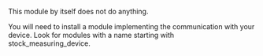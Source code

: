 This module by itself does not do anything.

You will need to install a module implementing the communication with
your device. Look for modules with a name starting with
stock_measuring_device.
